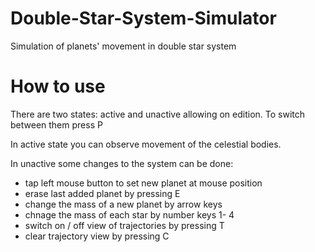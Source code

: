 # Double-Star-System-Simulator

Simulation of planets' movement in double star system

# How to use

There are two states: active and unactive allowing on edition. To switch between them press P

In active state you can observe movement of the celestial bodies.

In unactive some changes to the system can be done:

- tap left mouse button to set new planet at mouse position
- erase last added planet by pressing E
- change the mass of a new planet by arrow keys
- chnage the mass of each star by number keys 1- 4
- switch on / off view of trajectories by pressing T
- clear trajectory view by pressing C
